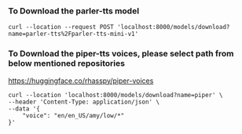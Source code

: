 ### To Download the parler-tts model
```
curl --location --request POST 'localhost:8000/models/download?name=parler-tts%2Fparler-tts-mini-v1'
```

### To Download the piper-tts voices, please select path from below mentioned repositories
https://huggingface.co/rhasspy/piper-voices
```
curl --location 'localhost:8000/models/download?name=piper' \
--header 'Content-Type: application/json' \
--data '{
    "voice": "en/en_US/amy/low/*"
}'
```
